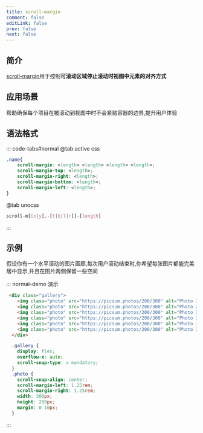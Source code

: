 ```yaml
---
title: scroll-margin
comment: false
editLink: false
prev: false
next: false
---
```


## 简介

[scroll-margin](https://developer.mozilla.org/zh-CN/docs/Web/CSS/scroll-margin)用于控制**可滚动区域停止滚动时视图中元素的对齐方式**


## 应用场景

帮助确保每个项目在被滚动到视图中时不会紧贴容器的边界,提升用户体验

## 语法格式

::: code-tabs#normal
@tab:active css

```css
.name{
    scroll-margin: <length> <length> <length> <length>;
    scroll-margin-top: <length>;
    scroll-margin-right: <length>;
    scroll-margin-bottom: <length>;
    scroll-margin-left: <length>;
}
```

@tab unocss

```css
scroll-m[[x|y],-[t|b|l|r]]-[length]
``` 

:::

## 示例

假设你有一个水平滚动的图片画廊,每次用户滚动结束时,你希望每张图片都能完美居中显示,并且在图片两侧保留一些空间

::: normal-demo 演示

```html
 <div class="gallery">
    <img class="photo" src="https://picsum.photos/200/300" alt="Photo 1">
    <img class="photo" src="https://picsum.photos/200/300" alt="Photo 2">
    <img class="photo" src="https://picsum.photos/200/300" alt="Photo 3">
    <img class="photo" src="https://picsum.photos/200/300" alt="Photo 3">
    <img class="photo" src="https://picsum.photos/200/300" alt="Photo 3">
    <img class="photo" src="https://picsum.photos/200/300" alt="Photo 3">
  </div>
```
 

```css
  .gallery {
    display: flex;
    overflow-x: auto;
    scroll-snap-type: x mandatory;
  }
  .photo {
    scroll-snap-align: center;
    scroll-margin-left: 1.25rem;
    scroll-margin-right: 1.25rem;
    width: 300px;
    height: 200px;
    margin: 0 10px;
  }
```

:::
